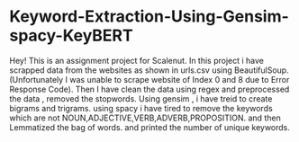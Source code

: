 # Keyword-Extraction-Using-Gensim-spacy-KeyBERT

Hey! This is an assignment project for Scalenut. 
In this project i have scrapped data from the websites as shown in urls.csv using BeautifulSoup.(Unfortunately I was unable to scrape website of Index 0 and 8 due to Error Response Code).
Then I have clean the data using regex and preprocessed the data , removed the stopwords.
Using gensim , i have treid to create bigrams and trigrams.
using spacy i have tired to remove the keywords which are not NOUN,ADJECTIVE,VERB,ADVERB,PROPOSITION.
and then Lemmatized the bag of words.
and printed the number of unique keywords.
